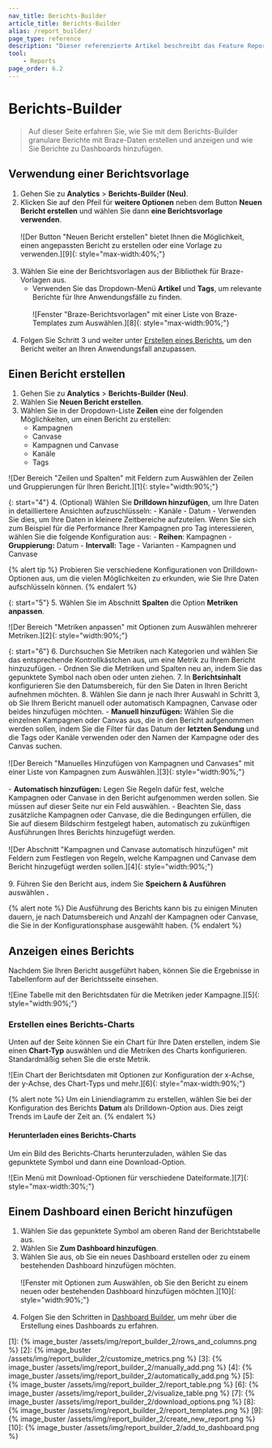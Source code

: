 ```yaml
---
nav_title: Berichts-Builder
article_title: Berichts-Builder
alias: /report_builder/
page_type: reference
description: "Dieser referenzierte Artikel beschreibt das Feature Report Builder."
tool:
    - Reports
page_order: 6.2
---
```


# Berichts-Builder

> Auf dieser Seite erfahren Sie, wie Sie mit dem Berichts-Builder granulare Berichte mit Braze-Daten erstellen und anzeigen und wie Sie Berichte zu Dashboards hinzufügen.

## Verwendung einer Berichtsvorlage

1. Gehen Sie zu **Analytics** > **Berichts-Builder (Neu)**.
2. Klicken Sie auf den Pfeil für **weitere Optionen** neben dem Button **Neuen Bericht erstellen** und wählen Sie dann **eine Berichtsvorlage verwenden**.<br><br>![Der Button "Neuen Bericht erstellen" bietet Ihnen die Möglichkeit, einen angepassten Bericht zu erstellen oder eine Vorlage zu verwenden.][9]{: style="max-width:40%;"}<br><br>
3. Wählen Sie eine der Berichtsvorlagen aus der Bibliothek für Braze-Vorlagen aus.
    - Verwenden Sie das Dropdown-Menü **Artikel** und **Tags**, um relevante Berichte für Ihre Anwendungsfälle zu finden.<br><br>![Fenster "Braze-Berichtsvorlagen" mit einer Liste von Braze-Templates zum Auswählen.][8]{: style="max-width:90%;"}<br><br>
4. Folgen Sie Schritt 3 und weiter unter [Erstellen eines Berichts](#creating-a-report), um den Bericht weiter an Ihren Anwendungsfall anzupassen.

## Einen Bericht erstellen

1. Gehen Sie zu **Analytics** > **Berichts-Builder (Neu)**.
2. Wählen Sie **Neuen Bericht erstellen**.
3. Wählen Sie in der Dropdown-Liste **Zeilen** eine der folgenden Möglichkeiten, um einen Bericht zu erstellen:
    - Kampagnen
    - Canvase
    - Kampagnen und Canvase
    - Kanäle
    - Tags

![Der Bereich "Zeilen und Spalten" mit Feldern zum Auswählen der Zeilen und Gruppierungen für Ihren Bericht.][1]{: style="width:90%;"}

{: start="4"}
4\. (Optional) Wählen Sie **Drilldown hinzufügen**, um Ihre Daten in detailliertere Ansichten aufzuschlüsseln:
    \- Kanäle
    \- Datum
        \- Verwenden Sie dies, um Ihre Daten in kleinere Zeitbereiche aufzuteilen. Wenn Sie sich zum Beispiel für die Performance Ihrer Kampagnen pro Tag interessieren, wählen Sie die folgende Konfiguration aus:
            - **Reihen**: Kampagnen
            - **Gruppierung:** Datum
            - **Intervall:** Tage
    \- Varianten
    \- Kampagnen und Canvase

{% alert tip %}
Probieren Sie verschiedene Konfigurationen von Drilldown-Optionen aus, um die vielen Möglichkeiten zu erkunden, wie Sie Ihre Daten aufschlüsseln können.
{% endalert %}

{: start="5"}
5\. Wählen Sie im Abschnitt **Spalten** die Option **Metriken anpassen**.

![Der Bereich "Metriken anpassen" mit Optionen zum Auswählen mehrerer Metriken.][2]{: style="width:90%;"}

{: start="6"}
6\. Durchsuchen Sie Metriken nach Kategorien und wählen Sie das entsprechende Kontrollkästchen aus, um eine Metrik zu Ihrem Bericht hinzuzufügen.
    \- Ordnen Sie die Metriken und Spalten neu an, indem Sie das gepunktete Symbol nach oben oder unten ziehen.
7\. In **Berichtsinhalt** konfigurieren Sie den Datumsbereich, für den Sie Daten in Ihren Bericht aufnehmen möchten.
8\. Wählen Sie dann je nach Ihrer Auswahl in Schritt 3, ob Sie Ihrem Bericht manuell oder automatisch Kampagnen, Canvase oder beides hinzufügen möchten.
    - **Manuell hinzufügen:** Wählen Sie die einzelnen Kampagnen oder Canvas aus, die in den Bericht aufgenommen werden sollen, indem Sie die Filter für das Datum der **letzten Sendung** und die Tags oder Kanäle verwenden oder den Namen der Kampagne oder des Canvas suchen.<br><br>![Der Bereich "Manuelles Hinzufügen von Kampagnen und Canvases" mit einer Liste von Kampagnen zum Auswählen.][3]{: style="width:90%;"}<br><br>
    - **Automatisch hinzufügen:** Legen Sie Regeln dafür fest, welche Kampagnen oder Canvase in den Bericht aufgenommen werden sollen. Sie müssen auf dieser Seite nur ein Feld auswählen.
        \- Beachten Sie, dass zusätzliche Kampagnen oder Canvase, die die Bedingungen erfüllen, die Sie auf diesem Bildschirm festgelegt haben, automatisch zu zukünftigen Ausführungen Ihres Berichts hinzugefügt werden.<br><br>![Der Abschnitt "Kampagnen und Canvase automatisch hinzufügen" mit Feldern zum Festlegen von Regeln, welche Kampagnen und Canvase dem Bericht hinzugefügt werden sollen.][4]{: style="width:90%;"}<br><br>
9\. Führen Sie den Bericht aus, indem Sie **Speichern & Ausführen** auswählen **.**

{% alert note %}
Die Ausführung des Berichts kann bis zu einigen Minuten dauern, je nach Datumsbereich und Anzahl der Kampagnen oder Canvase, die Sie in der Konfigurationsphase ausgewählt haben.
{% endalert %}

## Anzeigen eines Berichts

Nachdem Sie Ihren Bericht ausgeführt haben, können Sie die Ergebnisse in Tabellenform auf der Berichtsseite einsehen. 

![Eine Tabelle mit den Berichtsdaten für die Metriken jeder Kampagne.][5]{: style="width:90%;"}

### Erstellen eines Berichts-Charts

Unten auf der Seite können Sie ein Chart für Ihre Daten erstellen, indem Sie einen **Chart-Typ** auswählen und die Metriken des Charts konfigurieren. Standardmäßig sehen Sie die erste Metrik.

![Ein Chart der Berichtsdaten mit Optionen zur Konfiguration der x-Achse, der y-Achse, des Chart-Typs und mehr.][6]{: style="max-width:90%;"}

{% alert note %}
Um ein Liniendiagramm zu erstellen, wählen Sie bei der Konfiguration des Berichts **Datum** als Drilldown-Option aus. Dies zeigt Trends im Laufe der Zeit an.
{% endalert %}

#### Herunterladen eines Berichts-Charts

Um ein Bild des Berichts-Charts herunterzuladen, wählen Sie das gepunktete Symbol und dann eine Download-Option.

![Ein Menü mit Download-Optionen für verschiedene Dateiformate.][7]{: style="max-width:30%;"}

## Einem Dashboard einen Bericht hinzufügen

1. Wählen Sie das gepunktete Symbol am oberen Rand der Berichtstabelle aus.
2. Wählen Sie **Zum Dashboard hinzufügen**.
3. Wählen Sie aus, ob Sie ein neues Dashboard erstellen oder zu einem bestehenden Dashboard hinzufügen möchten.<br><br>![Fenster mit Optionen zum Auswählen, ob Sie den Bericht zu einem neuen oder bestehenden Dashboard hinzufügen möchten.][10]{: style="width:90%;"}<br><br>
4. Folgen Sie den Schritten in [Dashboard Builder]({{site.baseurl}}/user_guide/analytics/reporting/dashboard_builder/), um mehr über die Erstellung eines Dashboards zu erfahren.

[1]: {% image_buster /assets/img/report_builder_2/rows_and_columns.png %}
[2]: {% image_buster /assets/img/report_builder_2/customize_metrics.png %}
[3]: {% image_buster /assets/img/report_builder_2/manually_add.png %}
[4]: {% image_buster /assets/img/report_builder_2/automatically_add.png %}
[5]: {% image_buster /assets/img/report_builder_2/report_table.png %}
[6]: {% image_buster /assets/img/report_builder_2/visualize_table.png %}
[7]: {% image_buster /assets/img/report_builder_2/download_options.png %}
[8]: {% image_buster /assets/img/report_builder_2/report_templates.png %}
[9]: {% image_buster /assets/img/report_builder_2/create_new_report.png %}
[10]: {% image_buster /assets/img/report_builder_2/add_to_dashboard.png %} 